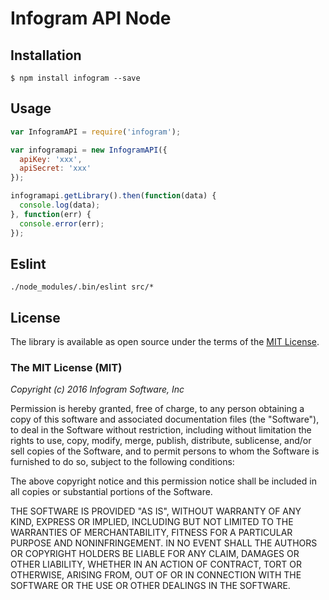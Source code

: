 Infogram API Node
==================

## Installation

    $ npm install infogram --save

## Usage

```javascript
var InfogramAPI = require('infogram');

var infogramapi = new InfogramAPI({
  apiKey: 'xxx',
  apiSecret: 'xxx'
});

infogramapi.getLibrary().then(function(data) {
  console.log(data);
}, function(err) {
  console.error(err);
});
```

## Eslint 
    
    ./node_modules/.bin/eslint src/*

## License

The library is available as open source under the terms of the [MIT License](http://opensource.org/licenses/MIT).

### The MIT License (MIT)

*Copyright (c) 2016 Infogram Software, Inc*

Permission is hereby granted, free of charge, to any person obtaining a copy of this software and associated documentation files (the "Software"), to deal in the Software without restriction, including without limitation the rights to use, copy, modify, merge, publish, distribute, sublicense, and/or sell copies of the Software, and to permit persons to whom the Software is furnished to do so, subject to the following conditions:

The above copyright notice and this permission notice shall be included in all copies or substantial portions of the Software.

THE SOFTWARE IS PROVIDED "AS IS", WITHOUT WARRANTY OF ANY KIND, EXPRESS OR IMPLIED, INCLUDING BUT NOT LIMITED TO THE WARRANTIES OF MERCHANTABILITY, FITNESS FOR A PARTICULAR PURPOSE AND NONINFRINGEMENT. IN NO EVENT SHALL THE AUTHORS OR COPYRIGHT HOLDERS BE LIABLE FOR ANY CLAIM, DAMAGES OR OTHER LIABILITY, WHETHER IN AN ACTION OF CONTRACT, TORT OR OTHERWISE, ARISING FROM, OUT OF OR IN CONNECTION WITH THE SOFTWARE OR THE USE OR OTHER DEALINGS IN THE SOFTWARE.
